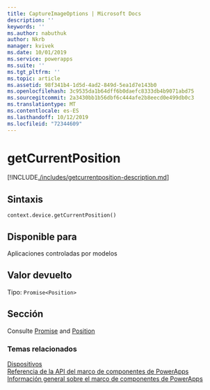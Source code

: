 ```yaml
---
title: CaptureImageOptions | Microsoft Docs
description: ''
keywords: ''
ms.author: nabuthuk
author: Nkrb
manager: kvivek
ms.date: 10/01/2019
ms.service: powerapps
ms.suite: ''
ms.tgt_pltfrm: ''
ms.topic: article
ms.assetid: 98f341b4-1d5d-4ad2-849d-5ea1d7e143b0
ms.openlocfilehash: 3c9535da1b64dff6b0daefc8333db4b9071abd75
ms.sourcegitcommit: 2a3430bb1b56dbf6c444afe2b8eecd0e499db0c3
ms.translationtype: MT
ms.contentlocale: es-ES
ms.lasthandoff: 10/12/2019
ms.locfileid: "72344609"
---
```

# <a name="getcurrentposition"></a>getCurrentPosition

[!INCLUDE[./includes/getcurrentposition-description.md](./includes/getcurrentposition-description.md)]

## <a name="syntax"></a>Sintaxis

`context.device.getCurrentPosition()`

## <a name="available-for"></a>Disponible para 

Aplicaciones controladas por modelos

## <a name="return-value"></a>Valor devuelto

Tipo: `Promise<Position>`

## <a name="remarks"></a>Sección

Consulte [Promise](https://developer.mozilla.org/docs/Web/JavaScript/reference/Global_Objects/Promise) and [Position](https://developer.mozilla.org/en-US/docs/Web/API/Position)

### <a name="related-topics"></a>Temas relacionados

[Dispositivos](../device.md)<br/>
[Referencia de la API del marco de componentes de PowerApps](../../reference/index.md)<br/>
[Información general sobre el marco de componentes de PowerApps](../../overview.md)